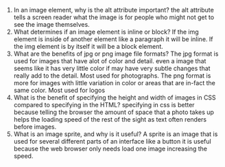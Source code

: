 1. In an image element, why is the alt attribute important?
the alt attribute tells a screen reader what the image is for people who might not get to see the image themselves.
2. What determines if an image element is inline or block?
  If the img element is inside of another element like a paragraph it will be inline.
  If the img element is by itself it will be a block element.
3. What are the benefits of jpg or png image file formats?
The jpg format is used for images that have alot of color and detail. even a image that seems like it has very little color if may have very subtle changes that really add to the detail. Most used for photographs.
The png format is more for images with little variation in color or areas that are in-fact the same color. Most used for logos
1. What is the benefit of specifying the height and width of images in CSS compared to specifying in the HTML?
specifying in css is better because telling the browser the amount of space that a photo takes up helps the loading speed of the rest of the sight as text often renders before images.
2. What is an image sprite, and why is it useful?
A sprite is an image that is used for several different parts of an interface like a button it is useful because the web browser only needs load one image increasing the speed.
